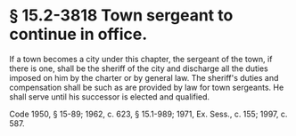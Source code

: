 # § 15.2-3818 Town sergeant to continue in office.

<p>If a town becomes a city under this chapter, the sergeant of the town, if there is one, shall be the sheriff of the city and discharge all the duties imposed on him by the charter or by general law. The sheriff's duties and compensation shall be such as are provided by law for town sergeants. He shall serve until his successor is elected and qualified.</p><p>Code 1950, § 15-89; 1962, c. 623, § 15.1-989; 1971, Ex. Sess., c. 155; 1997, c. 587.</p>